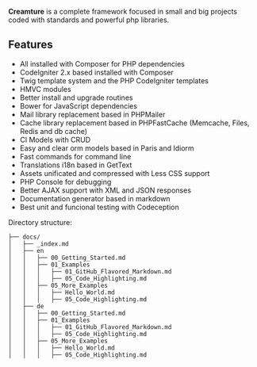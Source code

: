**Creamture** is a complete framework focused in small and big projects coded with standards and powerful php libraries. 

## Features

* All installed with Composer for PHP dependencies
* CodeIgniter 2.x based installed with Composer
* Twig template system and the PHP CodeIgniter templates
* HMVC modules
* Better install and upgrade routines
* Bower for JavaScript dependencies
* Mail library replacement based in PHPMailer
* Cache library replacement based in PHPFastCache (Memcache, Files, Redis and db cache)
* CI Models with CRUD
* Easy and clear orm models based in Paris and Idiorm
* Fast commands for command line
* Translations i18n based in GetText
* Assets unificated and compressed with Less CSS support
* PHP Console for debugging
* Better AJAX support with XML and JSON responses
* Documentation generator based in markdown
* Best unit and funcional testing with Codeception



Directory structure:
```
├── docs/
│   ├── _index.md
│   ├── en
│   │   ├── 00_Getting_Started.md
│   │   ├── 01_Examples
│   │   │   ├── 01_GitHub_Flavored_Markdown.md
│   │   │   ├── 05_Code_Highlighting.md
│   │   ├── 05_More_Examples
│   │   │   ├── Hello_World.md
│   │   │   ├── 05_Code_Highlighting.md
│   ├── de
│   │   ├── 00_Getting_Started.md
│   │   ├── 01_Examples
│   │   │   ├── 01_GitHub_Flavored_Markdown.md
│   │   │   ├── 05_Code_Highlighting.md
│   │   ├── 05_More_Examples
│   │   │   ├── Hello_World.md
│   │   │   ├── 05_Code_Highlighting.md
```
